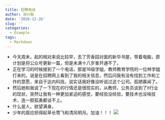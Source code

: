 ```yaml
---
title: 招聘电话
author: 涂兴智
date: '2020-12-26'
slug: ''
categories:
  - Example
tags:
  - Markdown
---
```

+ 今天周末，起的相对来说比较早，去了芳香园对面的新华书屋，带着电脑，原计划是将公众号更新一篇，但是未满十八岁害开通不了。
+ 正在学习的时候接到了一个电话，那是16级学姐，教师教育学院的一位林学姐打来的，说是在招聘网上看到了我的相关信息，然后问我有没有找到工作和工作的意愿，来自于达内科技。说实话我好像没听说过这个公司。孤陋寡闻了。 
+ 然后她和我说了一下现在的行情还是很现实的，从教师，公务员谈到了it行业的现状，突然让我有一种更加紧迫的感觉，要经验没经验，要技术也没啥技术，连一腔孤勇都谈不上。
+ 什么是人，欲望满身。
+ 少年的肩应担得起草长莺飞和清风明月。加油！！！
![](/2020-12-26-/index_files/迅雷下载.png)